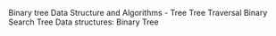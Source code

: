 Binary tree
Data Structure and Algorithms - Tree
Tree Traversal
Binary Search Tree
Data structures: Binary Tree